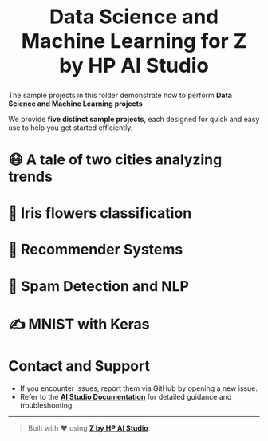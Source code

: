 <h1 style="text-align: center; font-size: 40px;"> Data Science and Machine Learning for Z by HP AI Studio </h1>

The sample projects in this folder demonstrate how to perform **Data Science and Machine Learning projects**

We provide **five distinct sample projects**, each designed for quick and easy use to help you get started efficiently.

# 😷 A tale of two cities analyzing trends



# 🌷 Iris flowers classification 


# 🎥 Recommender Systems


# 🚫 Spam Detection and NLP
 

# ✍️ MNIST with Keras

# Contact and Support  
- If you encounter issues, report them via GitHub by opening a new issue.  
- Refer to the **[AI Studio Documentation](https://zdocs.datascience.hp.com/docs/aistudio/overview)** for detailed guidance and troubleshooting.  

---

> Built with ❤️ using [**Z by HP AI Studio**](https://zdocs.datascience.hp.com/docs/aistudio/overview).